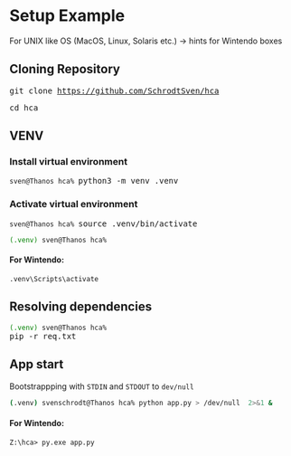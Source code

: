 # Setup Example 

For UNIX like OS (MacOS, Linux, Solaris etc.) -> hints for Wintendo boxes

## Cloning Repository

<kbd>git clone https://github.com/SchrodtSven/hca</kbd>

<kbd>cd hca</kbd>



## VENV

### Install virtual environment
<code>sven@Thanos hca% </code><kbd>python3 -m venv .venv</kbd>

### Activate virtual environment
<code>sven@Thanos hca% </code><kbd>source .venv/bin/activate</kbd>

<code><span style="color:green">(.venv)</span> sven@Thanos hca% </code>

#### For Wintendo:

```PS
.venv\Scripts\activate
```

## Resolving dependencies 

<code><span style="color:green">(.venv)</span> sven@Thanos hca% </code><kbd>pip -r req.txt</kbd>

## App start
Bootstrappping with  ```STDIN``` and ```STDOUT``` to ```dev/null```

```sh
(.venv) svenschrodt@Thanos hca% python app.py > /dev/null  2>&1 &
```

#### For Wintendo:

```PS
Z:\hca> py.exe app.py
```